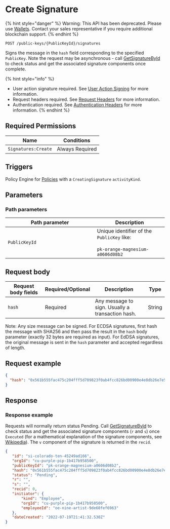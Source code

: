 # Create Signature

{% hint style="danger" %}
Warning: This API has been deprecated.  Please use [Wallets](../../../wallets/).  Contact your sales representative if you require additional blockchain support. &#x20;
{% endhint %}



`POST /public-keys/{PublicKeyId}/signatures`

Signs the message in the `hash` field corresponding to the specified `PublicKey`. Note the request may be asynchronous - call [GetSignatureById](getsignaturebyid.md) to check status and get the associated signature components once complete.

{% hint style="info" %}
* User action signature required. See [User Action Signing](../../../authentication/user-action-signing/) for more information.
* Request headers required. See [Request Headers](../../../../getting-started/request-headers.md) for more information.
* Authentication required. See [Authentication Headers](../../../../getting-started/request-headers.md#authentication-headers) for more information.
{% endhint %}

## Required Permissions

| Name                | Conditions      |
| ------------------- | --------------- |
| `Signatures:Create` | Always Required |

## Triggers <a href="#request-body" id="request-body"></a>

Policy Engine for [Policies](../../policy-management/policies/createpolicy.md) with a `CreatingSignature` `activityKind`.

## Parameters

### Path parameters <a href="#path-parameters" id="path-parameters"></a>

<table><thead><tr><th width="266">Path parameter</th><th>Description</th></tr></thead><tbody><tr><td><code>PublicKeyId</code></td><td>Unique identifier of the <code>PublicKey</code> like:<br><br><code>pk-orange-magnesium-a0606d08b2</code></td></tr></tbody></table>

## Request body <a href="#request-example.1" id="request-example.1"></a>

<table><thead><tr><th width="173">Request body fields</th><th width="111">Required/Optional</th><th width="268">Description</th><th>Type</th></tr></thead><tbody><tr><td><code>hash</code></td><td>Required</td><td>Any message to sign. Usually a transaction hash.</td><td>String</td></tr></tbody></table>

Note: Any size message can be signed. For ECDSA signatures, first hash the message with SHA256 and then pass the result in the `hash` body parameter (exactly 32 bytes are required as input). For EdDSA signatures, the original message is sent in the `hash` parameter and accepted regardless of length.

## Request example <a href="#request-example.1" id="request-example.1"></a>

```JSON
{
  "hash": "0x561b555fac475c204fff5d709823f0ab4fcc826bd00900e4e8db26e7e5e328b2"
}
```

## Response <a href="#response" id="response"></a>

### Response example <a href="#response-example" id="response-example"></a>

Requests will normally return status Pending. Call [GetSignatureById](getsignaturebyid.md) to check status and get the associated signature components (`r` and `s`) once `Executed` (for a mathematical explanation of the signature components, see [Wikipedia](https://en.wikipedia.org/wiki/Elliptic\_Curve\_Digital\_Signature\_Algorithm)). The `v` component of the signature is returned in the `recid`.

```json
{
   "id": "si-colorado-ten-45249ad166",
   "orgId": "cu-purple-pip-1b417b958500",
   "publicKeyId": "pk-orange-magnesium-a0606d08b2",
   "hash": "0x561b555fac475c204fff5d709823f0ab4fcc826bd00900e4e8db26e7e5e328b2",
   "status": "Pending",
   "r": "",
   "s": "",
   "recid": 0,
   "initiator": {
       "kind": "Employee",
       "orgId": "cu-purple-pip-1b417b958500",
       "employeeId": "oe-nine-artist-9de60fef6963"
   },
   "dateCreated": "2022-07-19T21:41:32.530Z"
}
```

